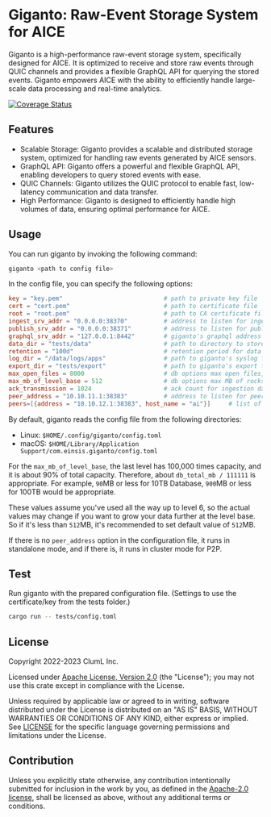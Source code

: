 # Giganto: Raw-Event Storage System for AICE

Giganto is a high-performance raw-event storage system, specifically designed
for AICE. It is optimized to receive and store raw events through QUIC channels
and provides a flexible GraphQL API for querying the stored events. Giganto
empowers AICE with the ability to efficiently handle large-scale data
processing and real-time analytics.

[![Coverage Status](https://codecov.io/gh/aicers/giganto/branch/main/graph/badge.svg?token=AUUUIKX8O1)](https://codecov.io/gh/aicers/giganto)

## Features

* Scalable Storage: Giganto provides a scalable and distributed storage system,
  optimized for handling raw events generated by AICE sensors.
* GraphQL API: Giganto offers a powerful and flexible GraphQL API, enabling
  developers to query stored events with ease.
* QUIC Channels: Giganto utilizes the QUIC protocol to enable fast, low-latency
  communication and data transfer.
* High Performance: Giganto is designed to efficiently handle high volumes of
  data, ensuring optimal performance for AICE.

## Usage

You can run giganto by invoking the following command:

```sh
giganto <path to config file>
```

In the config file, you can specify the following options:

```toml
key = "key.pem"                            # path to private key file
cert = "cert.pem"                          # path to certificate file
root = "root.pem"                          # path to CA certificate file
ingest_srv_addr = "0.0.0.0:38370"          # address to listen for ingest QUIC
publish_srv_addr = "0.0.0.0:38371"         # address to listen for publish QUIC
graphql_srv_addr = "127.0.0.1:8442"        # giganto's graphql address
data_dir = "tests/data"                    # path to directory to store data
retention = "100d"                         # retention period for data
log_dir = "/data/logs/apps"                # path to giganto's syslog file
export_dir = "tests/export"                # path to giganto's export file
max_open_files = 8000                      # db options max open files,
max_mb_of_level_base = 512                 # db options max MB of rocksDB Level 1
ack_transmission = 1024                    # ack count for ingestion data.
peer_address = "10.10.11.1:38383"          # address to listen for peers QUIC
peers=[{address = "10.10.12.1:38383", host_name = "ai"}]     # list of peer info.
```

By default, giganto reads the config file from the following directories:

* Linux: `$HOME/.config/giganto/config.toml`
* macOS: `$HOME/Library/Application Support/com.einsis.giganto/config.toml`

For the `max_mb_of_level_base`, the last level has 100,000 times capacity,
and it is about 90% of total capacity. Therefore, about `db_total_mb / 111111` is
appropriate.
For example, `90`MB or less for 10TB Database, `900`MB or less for 100TB would
be appropriate.

These values assume you've used all the way up to level 6, so the actual values may
change if you want to grow your data further at the level base.
So if it's less than `512`MB, it's recommended to set default value of `512`MB.

If there is no `peer_address` option in the configuration file, it runs in
standalone mode, and if there is, it runs in cluster mode for P2P.

## Test

Run giganto with the prepared configuration file. (Settings to use the
certificate/key from the tests folder.)

```sh
cargo run -- tests/config.toml
```

## License

Copyright 2022-2023 ClumL Inc.

Licensed under [Apache License, Version 2.0][apache-license] (the "License");
you may not use this crate except in compliance with the License.

Unless required by applicable law or agreed to in writing, software distributed
under the License is distributed on an "AS IS" BASIS, WITHOUT WARRANTIES OR
CONDITIONS OF ANY KIND, either express or implied. See [LICENSE](LICENSE) for
the specific language governing permissions and limitations under the License.

## Contribution

Unless you explicitly state otherwise, any contribution intentionally submitted
for inclusion in the work by you, as defined in the [Apache-2.0
license][apache-license], shall be licensed as above, without any additional
terms or conditions.

[apache-license]: http://www.apache.org/licenses/LICENSE-2.0
